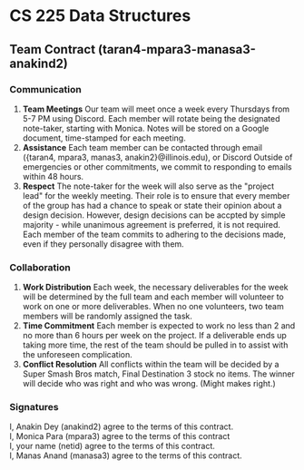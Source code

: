 # CS 225 Data Structures
## Team Contract (taran4-mpara3-manasa3-anakind2)

### Communication
1. **Team Meetings** Our team will meet once a week every Thursdays from 5-7 PM using Discord.
   Each member will rotate being the designated note-taker, starting with Monica. Notes
   will be stored on a Google document, time-stamped for each meeting.
2. **Assistance** Each team member can be contacted through email ({taran4, mpara3, manas3, anakin2}@illinois.edu), 
   or Discord Outside of emergencies or other commitments, we commit to responding to emails within
   48 hours.
3. **Respect** The note-taker for the week will also serve as the "project lead" for the weekly meeting.
   Their role is to ensure that every member of the group has had a chance to speak or state their opinion
   about a design decision. However, design decisions can be accpted by simple majority - while unanimous 
   agreement is preferred, it is not required. Each member of the team commits to adhering to the decisions 
   made, even if they personally disagree with them.

### Collaboration
1. **Work Distribution** Each week, the necessary deliverables for the week will be determined by the full team
   and each member will volunteer to work on one or more deliverables. When no one volunteers, two team members
   will be randomly assigned the task.
2. **Time Commitment** Each member is expected to work no less than 2 and no more than 6 hours per week on the 
   project. If a deliverable ends up taking more time, the rest of the team should be pulled in to assist with 
   the unforeseen complication.
3. **Conflict Resolution** All conflicts within the team will be decided by a Super Smash Bros match, Final
   Destination 3 stock no items. The winner will decide who was right and who was wrong. (Might makes right.)

### Signatures
I, Anakin Dey (anakind2) agree to the terms of this contract. <br>
I, Monica Para (mpara3) agree to the terms of this contract <br>
I, your name (netid) agree to the terms of this contract. <br>
I, Manas Anand (manasa3) agree to the terms of this contract. <br>
